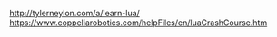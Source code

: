 http://tylerneylon.com/a/learn-lua/
https://www.coppeliarobotics.com/helpFiles/en/luaCrashCourse.htm
